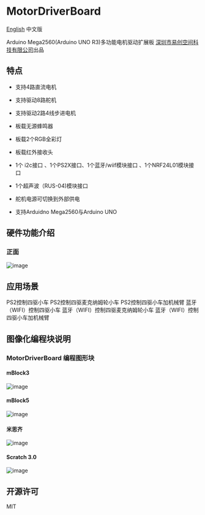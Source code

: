 # MotorDriverBoard
[English](README.md) 中文版

Arduino Mega2560(Arduino UNO R3)多功能电机驱动扩展板   [深圳市易创空间科技有限公司](www.emakefun.com)出品


## 特点

- 支持4路直流电机

- 支持驱动8路舵机

- 支持驱动2路4线步进电机

- 板载无源蜂鸣器

- 板载2个RGB全彩灯

- 板载红外接收头

- 1个 i2c接口 、1个PS2X接口、1个蓝牙/wiif模块接口 、1个NRF24L01模块接口

- 1个超声波（RUS-04)模块接口

- 舵机电源可切换到外部供电

- 支持Arduidno Mega2560与Arduino UNO

## 硬件功能介绍
### 正面
![image](https://github.com/emakefun/emakefun-docs/raw/master/docs/open_source_hardware/UNO_mega2560_pic/MotorDriverBoard_ZH.png)

## 应用场景

 PS2控制四驱小车
 PS2控制四驱麦克纳姆轮小车
 PS2控制四驱小车加机械臂
 蓝牙（WIFI）控制四驱小车
 蓝牙（WIFI）控制四驱麦克纳姆轮小车
 蓝牙（WIFI）控制四驱小车加机械臂

## 图像化编程块说明

### MotorDriverBoard 编程图形块
#### mBlock3
![image](https://github.com/emakefun/emakefun-docs/raw/master/docs/open_source_hardware/UNO_mega2560_pic/mBlock_ZH.png)
#### mBlock5
![image](https://github.com/emakefun/emakefun-docs/raw/master/docs/open_source_hardware/UNO_mega2560_pic/mBlock5_ZH.png)
#### 米思齐
![image](https://github.com/emakefun/emakefun-docs/raw/master/docs/open_source_hardware/UNO_mega2560_pic/mixly_ZH.png)
#### Scratch 3.0
![image](https://github.com/emakefun/emakefun-docs/raw/master/docs/open_source_hardware/UNO_mega2560_pic/Scratch3.0_ZH.png)

## 开源许可
MIT
